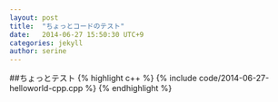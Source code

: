 ```yaml
---
layout: post
title:  "ちょっとコードのテスト"
date:   2014-06-27 15:50:30 UTC+9
categories: jekyll
author: serine
---
```


##ちょっとテスト
{% highlight c++ %}
{% include code/2014-06-27-helloworld-cpp.cpp %}
{% endhighlight %}

